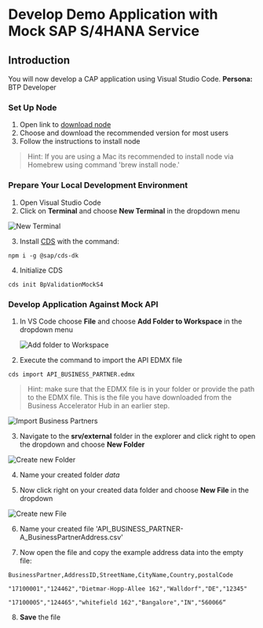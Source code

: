 # Develop Demo Application with Mock SAP S/4HANA Service

## Introduction
You will now develop a CAP application using Visual Studio Code. 
**Persona:** BTP Developer

### Set Up Node

1.	Open link to [download node](https://nodejs.org/en/)
2.	Choose and download the recommended version for most users
3.	Follow the instructions to install node
> Hint: If you are using a Mac its recommended to install node via Homebrew using command 'brew install node.' 

### Prepare Your Local Development Environment

1.	Open Visual Studio Code	
2.	Click on **Terminal** and choose **New Terminal** in the dropdown menu
	
   ![New Terminal](././images/develop-application-1a.png)

3.	Install [CDS](https://cap.cloud.sap/docs/cds/) with the command: 

```
npm i -g @sap/cds-dk
```

4.	Initialize CDS 
```
cds init BpValidationMockS4
```

### Develop Application Against Mock API

1. In VS Code choose **File** and choose **Add Folder to Workspace** in the dropdown menu

      ![Add folder to Workspace](./images/develop-app-1.png)

2. Execute the command to import the API EDMX file
```
cds import API_BUSINESS_PARTNER.edmx
```

> Hint: make sure that the EDMX file is in your folder or provide the path to the EDMX file. This is the file you have downloaded from the Business Accelerator Hub in an earlier step. 

![Import Business Partners](./images/develop-app-2.png)

3. Navigate to the **srv/external** folder in the explorer and click right to open the dropdown and choose **New Folder**

![Create new Folder](./images/develop-app-3.png)

4. Name your created folder _data_

5. Now click right on your created data folder and choose **New File** in the dropdown

![Create new File](./images/develop-app-4.png)

6. Name your created file 'API_BUSINESS_PARTNER-A_BusinessPartnerAddress.csv'

7. Now open the file and copy the example address data into the empty file:

``` 
BusinessPartner,AddressID,StreetName,CityName,Country,postalCode 

"17100001","124462","Dietmar-Hopp-Allee 162","Walldorf","DE","12345" 

"17100005","124465","whitefield 162","Bangalore","IN","560066“

``` 

8. **Save** the file



 


